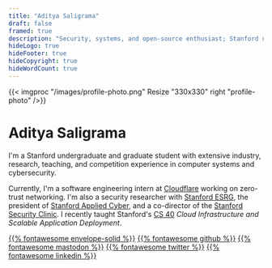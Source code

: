```yaml
---
title: "Aditya Saligrama"
draft: false
framed: true
description: "Security, systems, and open-source enthusiast; Stanford undergraduate and graduate student"
hideLogo: true
hideFooter: true
hideCopyright: true
hideWordCount: true
---
```


{{< imgproc "/images/profile-photo.png" Resize "330x330" right "profile-photo" />}}

# Aditya Saligrama

I'm a Stanford undergraduate and graduate student with extensive industry, research, teaching, and competition experience in computer systems and cybersecurity. 

Currently, I'm a software engineering intern at [Cloudflare](https://cloudflare.com) working on zero-trust networking. I'm also a security researcher with [Stanford ESRG](https://esrg.stanford.edu), the president of [Stanford Applied Cyber](https://applied-cyber.stanford.edu), and a co-director of the [Stanford Security Clinic](https://securityclinic.org). I recently taught Stanford's [CS 40](https://infracourse.cloud) *Cloud Infrastructure and Scalable Application Deployment*.

[{{% fontawesome envelope-solid %}}](mailto:aditya@saligrama.io)
[{{% fontawesome github %}}](https://github.com/saligrama)
[{{% fontawesome mastodon %}}](https://mas.to/@saligrama)
[{{% fontawesome twitter %}}](https://twitter.com/saligrama_a)
[{{% fontawesome linkedin %}}](https://linkedin.com/in/saligrama)
